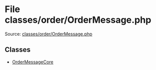File classes/order/OrderMessage.php
=========

Source: [classes/order/OrderMessage.php](https://github.com/PrestaShop/PrestaShop/blob/1.6.0.6/classes/order/OrderMessage.php)


Classes
-------

* [OrderMessageCore](class.OrderMessageCore.md)


